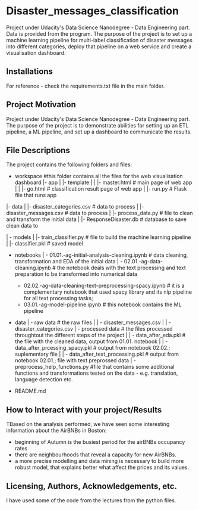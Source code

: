 # Disaster_messages_classification
Project under Udacity's Data Science Nanodegree - Data Engineering part.
Data is provided from the program. The purpose of the project is to set up a machine learning pipeline for multi-label classification of disaster messages into different categories, deploy that pipeline on a web service and create a visualisation dashboard. 

## Installations 
For reference - check the requirements.txt file in the main folder. 

## Project Motivation
Project under Udacity's Data Science Nanodegree - Data Engineering part.
The purpose of the project is to demonstrate abilities for setting up an ETL pipeline, a ML pipeline, and set up a dashboard to communicate the results. 

## File Descriptions
The project contains the following folders and files: 

- workspace #this folder contains all the files for the web visualisation dashboard
|- app
| |- template
| | |- master.html  # main page of web app
| | |- go.html  # classification result page of web app
| |- run.py  # Flask file that runs app

|- data
| |- disaster_categories.csv  # data to process 
| |- disaster_messages.csv  # data to process
| |- process_data.py        # file to clean and transform the initial data 
| |- ResponseDisaster.db   # database to save clean data to

| - models
| |- train_classifier.py # file to build the machine learning pipeline
| |- classifier.pkl  # saved model 

- notebooks 
| - 01.01.-ag-initial-analysis-cleaning.ipynb # data cleaning, transformation and EDA of the initial data
| - 02.01.-ag-data-cleaning.ipynb # the notebook deals with the text processing and text preparation to be transformed into numerical data
  - 02.02.-ag-data-cleaning-text-preprocessing-spacy.ipynb  # it is a complementary notebook that used spacy library and its nlp pipeline for all text processing tasks; 
  - 03.01.-ag-model-pipeline.ipynb # this notebook contains the ML pipeline
  
- data
| - raw data # the raw files
| | - disaster_messages.csv
| | - disaster_categories.csv
| - processed data # the files processed throughtout the different steps of the project
| | - data_after_eda.pkl # the file with the cleaned data, output from 01.01. notebook
| | - data_after_prcessing_spacy.pkl # output from notebook 02.02.; suplementary file
| | - data_after_text_processing.pkl # output from notebook 02.01.; file with text preprossed data
| - preprocess_help_functions.py #file that contains some additional functions and transformations tested on the data - e.g. translation, language detection etc.

- README.md

## How to Interact with your project/Results
TBased on the analysis performed, we have seen some interesting information about the AirBNBs in Boston:

- beginning of Autumn is the busiest period for the airBNBs occupancy rates
- there are neighbourhoods that reveal a capacity for new AirBNBs.
- a more precise modelling and data mining is necessary to build more robust model, that explains better what affect the prices and its values.

## Licensing, Authors, Acknowledgements, etc.
I have used some of the code from the lectures from the python files.